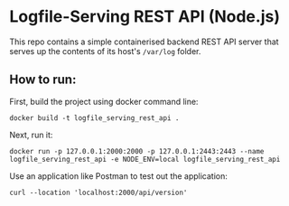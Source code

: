 # **Logfile-Serving REST API (Node.js)**

This repo contains a simple containerised backend REST API server that serves up the contents of its host's `/var/log` folder.

## How to run:

First, build the project using docker command line:

```
docker build -t logfile_serving_rest_api .
```

Next, run it:

```
docker run -p 127.0.0.1:2000:2000 -p 127.0.0.1:2443:2443 --name logfile_serving_rest_api -e NODE_ENV=local logfile_serving_rest_api
```

Use an application like Postman to test out the application:

```
curl --location 'localhost:2000/api/version'
```
